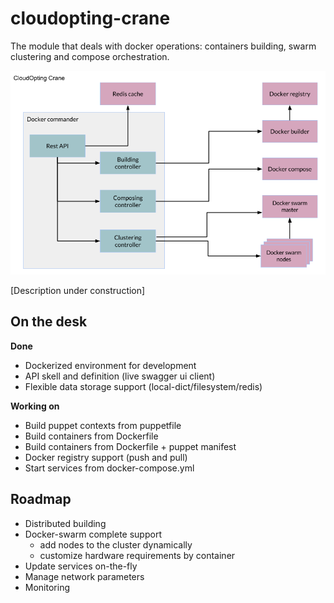 # cloudopting-crane
The module that deals with docker operations: containers building, swarm clustering and compose orchestration.

![Module diagram](/readmeResources/diagram.png)

[Description under construction]

## On the desk

__Done__
- Dockerized environment for development
- API skell and definition (live swagger ui client)
- Flexible data storage support (local-dict/filesystem/redis)

__Working on__
- Build puppet contexts from puppetfile
- Build containers from Dockerfile
- Build containers from Dockerfile + puppet manifest
- Docker registry support (push and pull)
- Start services from docker-compose.yml


## Roadmap

- Distributed building
- Docker-swarm complete support
  - add nodes to the cluster dynamically
  - customize hardware requirements by container
- Update services on-the-fly
- Manage network parameters
- Monitoring
